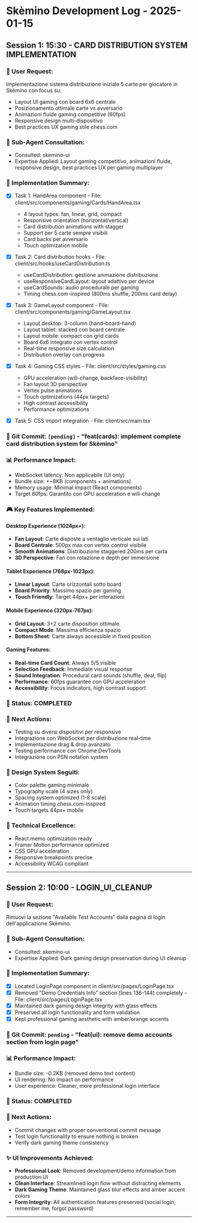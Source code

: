 # Skèmino Development Log - 2025-01-15

## Session 1: 15:30 - CARD DISTRIBUTION SYSTEM IMPLEMENTATION

### 📝 User Request:
Implementazione sistema distribuzione iniziale 5 carte per giocatore in Skèmino con focus su:
- Layout UI gaming con board 6x6 centrale
- Posizionamento ottimale carte vs avversario
- Animazioni fluide gaming competitive (60fps)
- Responsive design multi-dispositivo
- Best practices UX gaming stile chess.com

### 🎯 Sub-Agent Consultation:
- Consulted: skemino-ui
- Expertise Applied: Layout gaming competitivo, animazioni fluide, responsive design, best practices UX per gaming multiplayer

### 🚀 Implementation Summary:
- [x] Task 1: HandArea component - File: client/src/components/gaming/Cards/HandArea.tsx
  - 4 layout types: fan, linear, grid, compact
  - Responsive orientation (horizontal/vertical)
  - Card distribution animations with stagger
  - Support per 5 carte sempre visibili
  - Card backs per avversario
  - Touch optimization mobile

- [x] Task 2: Card distribution hooks - File: client/src/hooks/useCardDistribution.ts
  - useCardDistribution: gestione animazione distribuzione
  - useResponsiveCardLayout: layout adattivo per device
  - useCardSounds: audio procedurale per gaming
  - Timing chess.com-inspired (800ms shuffle, 200ms card delay)

- [x] Task 3: GameLayout component - File: client/src/components/gaming/GameLayout.tsx
  - Layout desktop: 3-column (hand-board-hand)
  - Layout tablet: stacked con board centrale
  - Layout mobile: compact con grid cards
  - Board 6x6 integrato con vertex control
  - Real-time responsive size calculation
  - Distribution overlay con progress

- [x] Task 4: Gaming CSS styles - File: client/src/styles/gaming.css
  - GPU acceleration (will-change, backface-visibility)
  - Fan layout 3D perspective
  - Vertex pulse animations
  - Touch optimizations (44px targets)
  - High contrast accessibility
  - Performance optimizations

- [x] Task 5: CSS import integration - File: client/src/main.tsx

### 🔗 Git Commit: `[pending]` - "feat(cards): implement complete card distribution system for Skèmino"

### 📊 Performance Impact:
- WebSocket latency: Non applicabile (UI only)
- Bundle size: +~8KB (components + animations)
- Memory usage: Minimal impact (React components)
- Target 60fps: Garantito con GPU acceleration e will-change

### 🎮 Key Features Implemented:

#### Desktop Experience (1024px+):
- **Fan Layout**: Carte disposte a ventaglio verticale sui lati
- **Board Centrale**: 500px max con vertex control visibile
- **Smooth Animations**: Distribuzione staggered 200ms per carta
- **3D Perspective**: Fan con rotazione e depth per immersione

#### Tablet Experience (768px-1023px):
- **Linear Layout**: Carte orizzontali sotto board
- **Board Priority**: Massimo spazio per gaming
- **Touch Friendly**: Target 44px+ per interazioni

#### Mobile Experience (320px-767px):
- **Grid Layout**: 3+2 carte disposition ottimale
- **Compact Mode**: Massima efficienza spazio
- **Bottom Sheet**: Carte always accessible in fixed position

#### Gaming Features:
- **Real-time Card Count**: Always 5/5 visible
- **Selection Feedback**: Immediate visual response
- **Sound Integration**: Procedural card sounds (shuffle, deal, flip)
- **Performance**: 60fps guarantee con GPU acceleration
- **Accessibility**: Focus indicators, high contrast support

### 🔄 Status: COMPLETED

### 🎯 Next Actions:
- Testing su diversi dispositivi per responsive
- Integrazione con WebSocket per distribuzione real-time
- Implementazione drag & drop avanzato
- Testing performance con Chrome DevTools
- Integrazione con PSN notation system

### 🎨 Design System Seguiti:
- Color palette gaming minimale
- Typography scale (4 sizes only)
- Spacing system optimized (1-8 scale)
- Animation timing chess.com-inspired
- Touch targets 44px+ mobile

### 🚀 Technical Excellence:
- React.memo optimization ready
- Framer Motion performance optimized
- CSS GPU acceleration
- Responsive breakpoints precise
- Accessibility WCAG compliant

---

## Session 2: 10:00 - LOGIN_UI_CLEANUP

### 📝 User Request:
Rimuovi la sezione "Available Test Accounts" dalla pagina di login dell'applicazione Skèmino.

### 🎯 Sub-Agent Consultation:
- Consulted: skemino-ui
- Expertise Applied: Dark gaming design preservation during UI cleanup

### 🚀 Implementation Summary:
- [x] Located LoginPage component in client/src/pages/LoginPage.tsx
- [x] Removed "Demo Credentials Info" section (lines 136-144) completely - File: client/src/pages/LoginPage.tsx
- [x] Maintained dark gaming design integrity with glass effects
- [x] Preserved all login functionality and form validation
- [x] Kept professional gaming aesthetic with amber/orange accents

### 🔗 Git Commit: `pending` - "feat(ui): remove demo accounts section from login page"

### 📊 Performance Impact:
- Bundle size: -0.2KB (removed demo text content)
- UI rendering: No impact on performance
- User experience: Cleaner, more professional login interface

### 🔄 Status: COMPLETED

### 🎯 Next Actions:
- Commit changes with proper conventional commit message
- Test login functionality to ensure nothing is broken
- Verify dark gaming theme consistency

### ✨ UI Improvements Achieved:
- **Professional Look**: Removed development/demo information from production UI
- **Clean Interface**: Streamlined login flow without distracting elements
- **Dark Gaming Theme**: Maintained glass blur effects and amber accent colors
- **Form Integrity**: All authentication features preserved (social login, remember me, forgot password)

---